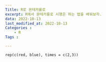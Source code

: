 ```yaml
---
Title: R로 몬테카를로
excerpt: R에서 몬테카를로 시행은 하는 법을 배워보자.
data: 2022-10-13
last_modified_at: 2022-10-13
Categories : 
    - R
Tags :

---
```


```{r}
rep(c(red, blue), times = c(2,3))
```